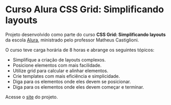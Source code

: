 # Curso Alura CSS Grid: Simplificando layouts

<p>Projeto desenvolvido como parte do curso <b>CSS Grid: Simplificando layouts</b> da escola <a href="https://www.alura.com.br/">Alura</a>, ministrado pelo professor Matheus Castiglioni.</p>
<p>O curso teve carga horária de 8 horas e abrange os seguintes tópicos:</p>
<ul>
<li>Simplifique a criação de layouts complexos.</li>
<li>Posicione elementos com mais facilidade.</li>
<li>Utilize grid para calcular e alinhar elementos.</li>
<li>Crie templates com mais eficiência e simplicidade.</li>
<li>Diga para os elementos onde eles devem se posicionar.</li>
<li>Diga para os elementos onde eles devem começar e terminar.</li>
</ul>
<p>Acesse o <a href="https://mardemor.github.io/alura-css-grid/">site</a> do projeto.</p>
